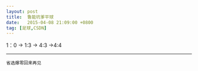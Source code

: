 ```yaml
---
layout: post
title:  鲁能坑爹平球
date:   2015-04-08 21:09:00 +0800
tag: [足球,CSDN]
---
```


1：0  -> 1:3 -> 4:3 ->4:4
___
	省选爆零回来再见

